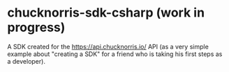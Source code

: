 # chucknorris-sdk-csharp (work in progress)
A SDK created for the https://api.chucknorris.io/ API (as a very simple example about "creating a SDK" for a friend who is taking his first steps as a developer).
